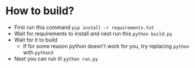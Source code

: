# How to build?

- First run this command
```pip install -r requirements.txt```
- Wait for requirements to install and next run this
```python build.py```
- Wait for it to build
  - If for some reason python doesn't work for you, try replacing `python` with `python3`
- Next you can run it! `python run.py`
